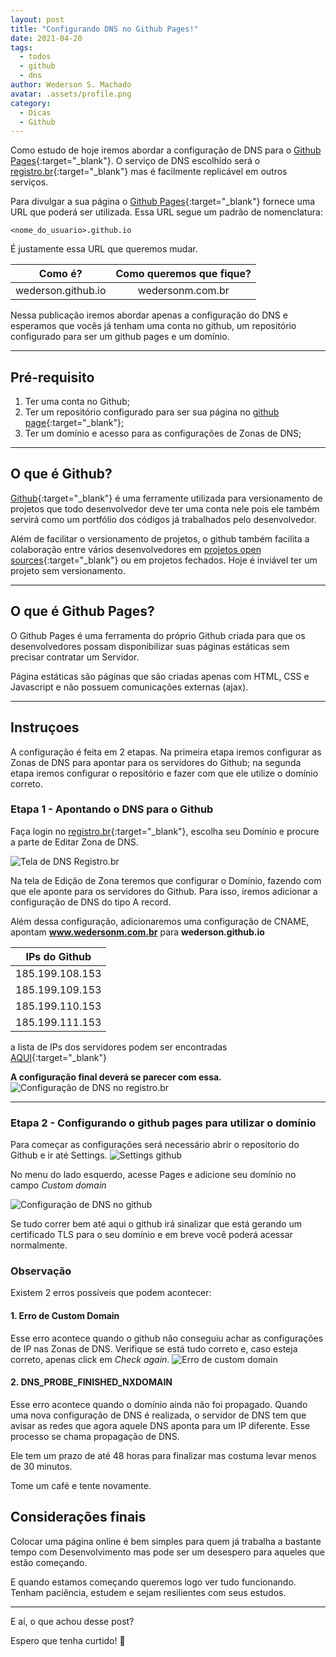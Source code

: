 ```yaml
---
layout: post
title: "Configurando DNS no Github Pages!"
date: 2021-04-20
tags:
  - todos
  - github
  - dns
author: Wederson S. Machado
avatar: .assets/profile.png
category: 
  - Dicas
  - Github
---
```


Como estudo de hoje iremos abordar a configuração de DNS para o [Github Pages](https://pages.github.com/){:target="_blank"}. O serviço de DNS escolhido será o [registro.br](https://registro.br/){:target="_blank"} mas é facilmente replicável em outros serviços.

Para divulgar a sua página o [Github Pages](https://pages.github.com/){:target="_blank"} fornece uma URL que poderá ser utilizada. Essa URL segue um padrão de nomenclatura:
```
<nome_do_usuario>.github.io
```

É justamente essa URL que queremos mudar.

| Como é?        | Como queremos que fique?  |
| :--------------: | :-------------------------:|
| wederson.github.io      | wedersonm.com.br |

Nessa publicação iremos abordar apenas a configuração do DNS e esperamos que vocês já tenham uma conta no github, um repositório configurado para ser um github pages e um domínio.

---

## Pré-requisito

1. Ter uma conta no Github;
2. Ter um repositório configurado para ser sua página no [github page](https://pages.github.com/){:target="_blank"};
3. Ter um domínio e acesso para as configurações de Zonas de DNS;

---

## O que é Github?

[Github](https://github.com/){:target="_blank"} é uma ferramente utilizada para versionamento de projetos que todo desenvolvedor deve ter uma conta nele pois ele também servirá como um portfólio dos códigos já trabalhados pelo desenvolvedor.

Além de facilitar o versionamento de projetos, o github também facilita a colaboração entre vários desenvolvedores em [projetos open sources](https://pt.wikipedia.org/wiki/Software_de_c%C3%B3digo_aberto){:target="_blank"} ou em projetos fechados. Hoje é inviável ter um projeto sem versionamento.

---

## O que é Github Pages?

O Github Pages é uma ferramenta do próprio Github criada para que os desenvolvedores possam disponibilizar suas páginas estáticas sem precisar contratar um Servidor.

Página estáticas são páginas que são criadas apenas com HTML, CSS e Javascript e não possuem comunicações externas (ajax).

---

## Instruçoes

A configuração é feita em 2 etapas. Na primeira etapa iremos configurar as Zonas de DNS para apontar para os servidores do Github; na segunda etapa iremos configurar o repositório e fazer com que ele utilize o domínio correto.

### Etapa 1 - Apontando o DNS para o Github

Faça login no [registro.br](https://registro.br/){:target="_blank"}, escolha seu Domínio e procure a parte de Editar Zona de DNS.

![Tela de DNS Registro.br](../assets/img/posts/2021-04-20-dns-github-page-1.jpg)

Na tela de Edição de Zona teremos que configurar o Domínio, fazendo com que ele aponte para os servidores do Github. Para isso, iremos adicionar a configuração de DNS do tipo A record.

Além dessa configuração, adicionaremos uma configuração de CNAME, apontam **www.wedersonm.com.br** para **wederson.github.io**

| IPs do Github |
| :-------------: |
| 185.199.108.153 |
| 185.199.109.153 |
| 185.199.110.153 |
| 185.199.111.153 |

a lista de IPs dos servidores podem ser encontradas [AQUI](https://docs.github.com/en/pages/configuring-a-custom-domain-for-your-github-pages-site/managing-a-custom-domain-for-your-github-pages-site#configuring-an-apex-domain){:target="_blank"}

**A configuração final deverá se parecer com essa.**
![Configuração de DNS no registro.br](../assets/img/posts/2021-04-20-dns-github-page-2.jpg)

---

### Etapa 2 - Configurando o github pages para utilizar o domínio

Para começar as configurações será necessário abrir o repositorio do Github e ir até Settings.
![Settings github](../assets/img/posts/2021-04-20-dns-github-page-3.jpg)

No menu do lado esquerdo, acesse Pages e adicione seu domínio no campo *Custom domain*

![Configuração de DNS no github](../assets/img/posts/2021-04-20-dns-github-page-4.jpg)

Se tudo correr bem até aqui o github irá sinalizar que está gerando um certificado TLS para o seu domínio e em breve você poderá acessar normalmente.

### Observação

Existem 2 erros possíveis que podem acontecer:

#### 1. Erro de Custom Domain
Esse erro acontece quando o github não conseguiu achar as configurações de IP nas Zonas de DNS. Verifique se está tudo correto e, caso esteja correto, apenas click em *Check again*.
![Erro de custom domain](../assets/img/posts/2021-04-20-dns-github-page-5.jpg)


#### 2. DNS_PROBE_FINISHED_NXDOMAIN

Esse erro acontece quando o domínio ainda não foi propagado.
Quando uma nova configuração de DNS é realizada, o servidor de DNS tem que avisar as redes que agora aquele DNS aponta para um IP diferente. Esse processo se chama propagação de DNS.

Ele tem um prazo de até 48 horas para finalizar mas costuma levar menos de 30 minutos.

Tome um café e tente novamente.

## Considerações finais

Colocar uma página online é bem simples para quem já trabalha a bastante tempo com Desenvolvimento mas pode ser um desespero para aqueles que estão começando.

E quando estamos começando queremos logo ver tudo funcionando. Tenham paciência, estudem e sejam resilientes com seus estudos.

---

E aí, o que achou desse post?

Espero que tenha curtido! 💜